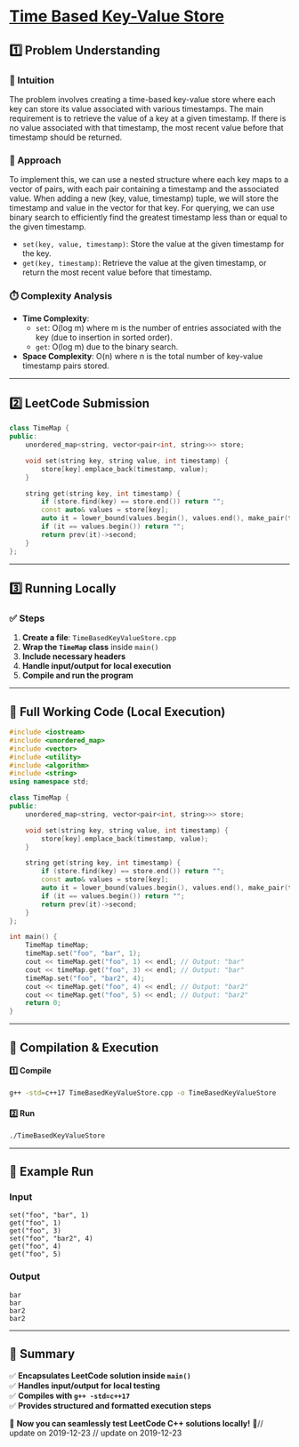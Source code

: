 # **[Time Based Key-Value Store](https://leetcode.com/problems/time-based-key-value-store/description/)**  

## **1️⃣ Problem Understanding**  
### **📌 Intuition**  
The problem involves creating a time-based key-value store where each key can store its value associated with various timestamps. The main requirement is to retrieve the value of a key at a given timestamp. If there is no value associated with that timestamp, the most recent value before that timestamp should be returned. 

### **🚀 Approach**  
To implement this, we can use a nested structure where each key maps to a vector of pairs, with each pair containing a timestamp and the associated value. When adding a new (key, value, timestamp) tuple, we will store the timestamp and value in the vector for that key. For querying, we can use binary search to efficiently find the greatest timestamp less than or equal to the given timestamp.

- `set(key, value, timestamp)`: Store the value at the given timestamp for the key.
- `get(key, timestamp)`: Retrieve the value at the given timestamp, or return the most recent value before that timestamp.

### **⏱️ Complexity Analysis**  
- **Time Complexity**: 
  - `set`: O(log m) where m is the number of entries associated with the key (due to insertion in sorted order).
  - `get`: O(log m) due to the binary search.
- **Space Complexity**: O(n) where n is the total number of key-value timestamp pairs stored.

---  

## **2️⃣ LeetCode Submission**  
```cpp
class TimeMap {
public:
    unordered_map<string, vector<pair<int, string>>> store;

    void set(string key, string value, int timestamp) {
        store[key].emplace_back(timestamp, value);
    }

    string get(string key, int timestamp) {
        if (store.find(key) == store.end()) return "";
        const auto& values = store[key];
        auto it = lower_bound(values.begin(), values.end(), make_pair(timestamp + 1, ""));
        if (it == values.begin()) return "";
        return prev(it)->second;
    }
};
```  

---  

## **3️⃣ Running Locally**  
### **✅ Steps**  
1. **Create a file**: `TimeBasedKeyValueStore.cpp`  
2. **Wrap the `TimeMap` class** inside `main()`  
3. **Include necessary headers**  
4. **Handle input/output for local execution**  
5. **Compile and run the program**  

---  

## **📝 Full Working Code (Local Execution)**  
```cpp
#include <iostream>
#include <unordered_map>
#include <vector>
#include <utility>
#include <algorithm>
#include <string>
using namespace std;

class TimeMap {
public:
    unordered_map<string, vector<pair<int, string>>> store;

    void set(string key, string value, int timestamp) {
        store[key].emplace_back(timestamp, value);
    }

    string get(string key, int timestamp) {
        if (store.find(key) == store.end()) return "";
        const auto& values = store[key];
        auto it = lower_bound(values.begin(), values.end(), make_pair(timestamp + 1, ""));
        if (it == values.begin()) return "";
        return prev(it)->second;
    }
};

int main() {
    TimeMap timeMap;
    timeMap.set("foo", "bar", 1);
    cout << timeMap.get("foo", 1) << endl; // Output: "bar"
    cout << timeMap.get("foo", 3) << endl; // Output: "bar"
    timeMap.set("foo", "bar2", 4);
    cout << timeMap.get("foo", 4) << endl; // Output: "bar2"
    cout << timeMap.get("foo", 5) << endl; // Output: "bar2"
    return 0;
}
```  

---  

## **🔧 Compilation & Execution**  
#### **1️⃣ Compile**  
```bash
g++ -std=c++17 TimeBasedKeyValueStore.cpp -o TimeBasedKeyValueStore
```  

#### **2️⃣ Run**  
```bash
./TimeBasedKeyValueStore
```  

---  

## **🎯 Example Run**  
### **Input**  
```
set("foo", "bar", 1)
get("foo", 1)
get("foo", 3)
set("foo", "bar2", 4)
get("foo", 4)
get("foo", 5)
```  
### **Output**  
```
bar
bar
bar2
bar2
```  

---  

## **📌 Summary**  
✅ **Encapsulates LeetCode solution inside `main()`**  
✅ **Handles input/output for local testing**  
✅ **Compiles with `g++ -std=c++17`**  
✅ **Provides structured and formatted execution steps**  

🚀 **Now you can seamlessly test LeetCode C++ solutions locally!** 🚀// update on 2019-12-23
// update on 2019-12-23
